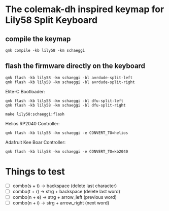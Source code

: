 # The colemak-dh inspired keymap for Lily58 Split Keyboard

 ## compile the keymap
 
    qmk compile -kb lily58 -km schaeggi
 
 ## flash the firmware directly on the keyboard
 
    qmk flash -kb lily58 -km schaeggi -bl avrdude-split-left
    qmk flash -kb lily58 -km schaeggi -bl avrdude-split-right
    
Elite-C Bootloader:

    qmk flash -kb lily58 -km schaeggi -bl dfu-split-left
    qmk flash -kb lily58 -km schaeggi -bl dfu-split-right
    
    make lily58:schaeggi:flash

Helios RP2040 Controller:

    qmk flash -kb lily58 -km schaeggi -e CONVERT_TO=helios

Adafruit Kee Boar Controller:

    qmk flash -kb lily58 -km schaeggi -e CONVERT_TO=kb2040

# Things to test
- [ ] combo(s + t) -> backspace (delete last character)
- [ ] combo(t + r) -> strg + backspace (delete last word)
- [ ] combo(n + e) -> strg + arrow_left (previous word)
- [ ] combo(n + i) -> strg + arrow_right (next word)
